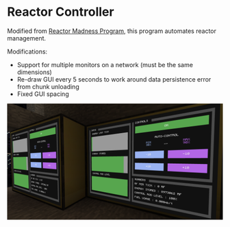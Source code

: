 # Reactor Controller

Modified from [Reactor Madness Program](https://pastebin.com/NY6MU58s), this program automates reactor management.

Modifications:
- Support for multiple monitors on a network (must be the same dimensions)
- Re-draw GUI every 5 seconds to work around data persistence error from chunk unloading
- Fixed GUI spacing

![Example showing current modifications](../readme.imgs/react-multi-mon.png)